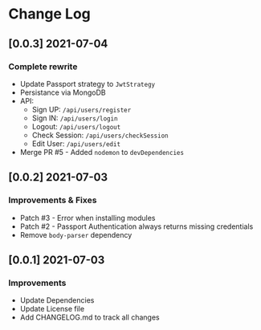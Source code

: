 # Change Log

## [0.0.3] 2021-07-04
### Complete rewrite

- Update Passport strategy to `JwtStrategy`
- Persistance via MongoDB
- API:
   - Sign UP: `/api/users/register`
   - Sign IN: `/api/users/login`
   - Logout: `/api/users/logout`
   - Check Session: `/api/users/checkSession`
   - Edit User: `/api/users/edit`
- Merge PR #5 - Added `nodemon` to `devDependencies`

## [0.0.2] 2021-07-03
### Improvements & Fixes

- Patch #3 - Error when installing modules
- Patch #2 - Passport Authentication always returns missing credentials
- Remove `body-parser` dependency

## [0.0.1] 2021-07-03
### Improvements

- Update Dependencies
- Update License file
- Add CHANGELOG.md to track all changes
